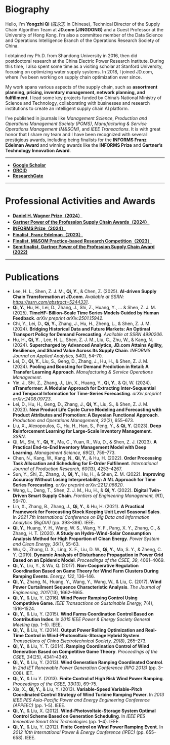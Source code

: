 # Biography

Hello, I'm **Yongzhi Qi** (戚永志 in Chinese), Technical Director of the Supply Chain Algorithm Team at **JD.com (JINGDONG)** and a Guest Professor at the University of Hong Kong. I’m also a committee member of the Data Science and Operations Intelligence Branch of the Operations Research Society of China.

I obtained my Ph.D. from Shandong University in 2016, then did postdoctoral research at the China Electric Power Research Institute. During this time, I also spent some time as a visiting scholar at Stanford University, focusing on optimizing water supply systems. In 2018, I joined JD.com, where I’ve been working on supply chain optimization ever since.

My work spans various aspects of the supply chain, such as **assortment planning, pricing, inventory management, network planning, and fulfillment**. I lead some key projects funded by China’s National Ministry of Science and Technology, collaborating with businesses and research institutions to create an intelligent supply chain AI platform.

I’ve published in journals like *Management Science*, *Production and Operations Management Society (POMS)*, *Manufacturing & Service Operations Management (M&SOM)*, and *IEEE Transactions*. It is with great honor that I share my team and I have been recognized with several prestigious awards, including being finalists for the **INFORMS Franz Edelman Award** and winning awards like the **INFORMS Prize** and **Gartner’s Technology Innovation Award**.

---

* [**Google Scholar** ](https://scholar.google.com/citations?user=0TXdnnoAAAAJ&hl=zh-TW)
* [**ORCID** ](https://orcid.org/0009-0004-1434-379X)
* [**ResearchGate** ](https://www.researchgate.net/profile/Yongzhi-Qi-2)

---
# Professional Activities and Awards
* [**Daniel H. Wagner Prize（2024）** ](https://www.informs.org/Recognizing-Excellence/INFORMS-Prizes/Daniel-H.-Wagner-Prize-for-Excellence-in-the-Practice-of-Advanced-Analytics-and-Operations-Research)
* [**Gartner Power of the Profession Supply Chain Awards（2024）** ](https://www.gartner.com/en/supply-chain/research/power-of-the-profession-supply-chain-awards-2024)
* [**INFORMS Prize（2024）** ](https://www.informs.org/Recognizing-Excellence/Award-Recipients/JD.com)
* [**Finalist, Franz Edelman（2023）** ](https://www.informs.org/Recognizing-Excellence/INFORMS-Prizes/Franz-Edelman-Award/Franz-Edelman-Laureates2/Franz-Edelman-Laureates-Class-of-2023)
* [**Finalist, M&SOM Practice-based Research Competition（2023）** ](https://www.informs.org/Recognizing-Excellence/Community-Prizes/Manufacturing-and-Service-Operations-Management/M-SOM-Practice-based-Research-Competition)
* [**Semifinalist, Gartner Power of the Profession Supply Chain Award (2022)** ](https://www.gartner.com/en/supply-chain/research/power-of-the-profession-supply-chain-awards-2022)

---
# Publications

- Lee, H. L., Shen, Z. J. M., **Qi, Y.**, & Chen, Z. (2025). **AI-driven Supply Chain Transformation at JD.com**. *Available at SSRN: https://ssrn.com/abstract=5244331*.
- **Qi, Y.**, Hu, H., Lei, D., Zhang, J., Shi, Z., Huang, Y., ... & Shen, Z. J. M. (2025). **TimeHF: Billion-Scale Time Series Models Guided by Human Feedback**. *arXiv preprint arXiv:2501.15942*.
- Chi, Y., Lei, D., **Qi, Y.**, Zhang, J., Hu, H., Zheng, L., & Shen, Z. J. M. (2024). **Bridging Historical Data and Future Markets: An Optimal Transport Policy for Demand Forecasting**. *Available at SSRN 4990206*.
- Hu, H., **Qi, Y.** , Lee, H. L., Shen, Z. J. M., Liu, C., Zhu, W., & Kang, N. (2024). **Supercharged by Advanced Analytics, JD.com Attains Agility, Resilience, and Shared Value Across Its Supply Chain**. *INFORMS Journal on Applied Analytics, 54*(1), 54–70.
- Lei, D., **Qi, Y.**, Liu, S., Geng, D., Zhang, J., Hu, H., & Shen, Z. J. M. (2024). **Pooling and Boosting for Demand Prediction in Retail: A Transfer Learning Approach**. *Manufacturing & Service Operations Management*.
- Yin, J., Shi, Z., Zhang, J., Lin, X., Huang, Y., **Qi, Y.**, & Qi, W. (2024). **sTransformer: A Modular Approach for Extracting Inter-Sequential and Temporal Information for Time-Series Forecasting**. *arXiv preprint arXiv:2408.09723*.
- Lei, D., Hu, H., Geng, D., Zhang, J., **Qi, Y.**, Liu, S., & Shen, Z. J. M. (2023). **New Product Life Cycle Curve Modeling and Forecasting with Product Attributes and Promotion: A Bayesian Functional Approach**. *Production and Operations Management, 32*(2), 655–673.
- Liu, X., Alexopoulos, C., Hu, H., Han, S., Peng, Y., & **Qi, Y.** (2023). **Deep Reinforcement Learning for Large-Scale Inventory Management**. *SSRN*.
- Qi, M., Shi, Y., **Qi, Y.**, Ma, C., Yuan, R., Wu, D., & Shen, Z. J. (2023). **A Practical End-to-End Inventory Management Model with Deep Learning**. *Management Science, 69*(2), 759–773.
- Chen, N., Kang, W., Kang, N., **Qi, Y.**, & Hu, H. (2022). **Order Processing Task Allocation and Scheduling for E-Order Fulfilment**. *International Journal of Production Research, 60*(13), 4253–4267.
- Sun, Y., Shi, Z., Zhang, J., **Qi, Y.**, Hu, H., & Shen, Z. M. (2022). **Improving Accuracy Without Losing Interpretability: A ML Approach for Time Series Forecasting**. *arXiv preprint arXiv:2212.06620*.
- Wang, L., Deng, T., Shen, Z. J. M., Hu, H., & **Qi, Y.** (2022). **Digital Twin-Driven Smart Supply Chain**. *Frontiers of Engineering Management, 9*(1), 56–70.
- Lin, X., Zhang, B., Zhang, J., **Qi, Y.**, & Hu, H. (2021). **A Practical Framework for Forecasting Stock Keeping Unit Level Seasonal Sales**. In *2021 7th International Conference on Big Data and Information Analytics (BigDIA)* (pp. 393–398). IEEE.
- **Qi, Y.**, Huang, Y. H., Wang, W. S., Wang, Y. F., Pang, X. Y., Zhang, C., & Zhang, H. T. (2020). **A Study on Hydro-Wind-Solar Consumption Analysis Method for High Proportion of Clean Energy**. *Power System and Clean Energy, 36*(1), 55–63.
- Wu, Q., Zhang, D. X., Ling, X. F., Liu, D. W., **Qi, Y.**, Ma, S. Y., & Zheng, C. Y. (2019). **Dynamic Analysis of Disturbance Propagation in Power Grid Based on an Epidemic Model**. *Proceedings of the CSEE, 39*, 4061–4069.
- **Qi, Y.**, Liu, Y., & Wu, Q. (2017). **Non-Cooperative Regulation Coordination Based on Game Theory for Wind Farm Clusters During Ramping Events**. *Energy, 132*, 136–146.
- **Qi, Y.**, Zhang, N., Huang, Y., Wang, Y., Wang, W., & Liu, C. (2017). **Wind Power Curtailment Sequence Characteristic Analysis**. *The Journal of Engineering, 2017*(13), 1662–1665.
- **Qi, Y.**, & Liu, Y. (2016). **Wind Power Ramping Control Using Competitive Game**. *IEEE Transactions on Sustainable Energy, 7*(4), 1516–1524.
- **Qi, Y.**, & Liu, Y. (2015). **Wind Farms Coordination Control Based on Contribution Index**. In *2015 IEEE Power & Energy Society General Meeting* (pp. 1–5). IEEE.
- **Qi, Y.**, & Liu, Y. (2014). **Output Power Rolling Optimization and Real-Time Control in Wind-Photovoltaic-Storage Hybrid System**. *Transactions of China Electrotechnical Society, 29*(8), 265–273.
- **Qi, Y.**, & Liu, Y. T. (2014). **Ramping Coordination Control of Wind Generation Based on Competitive Game Theory**. *Proceedings of the CSEE, 34*(25), 4341–4349.
- **Qi, Y.**, & Liu, Y. (2013). **Wind Generation Ramping Coordinated Control**. In *2nd IET Renewable Power Generation Conference (RPG 2013)* (pp. 3–C08). IET.
- **Qi, Y.**, & Liu Y. (2013). **Finite Control of High Risk Wind Power Ramping**. *Proceedings of the CSEE, 33*(13), 69–75.
- Xia, X., **Qi, Y.**, & Liu, Y. (2013). **Variable-Speed Variable-Pitch Coordinated Control Strategy of Wind Turbine Ramping Power**. In *2013 IEEE PES Asia-Pacific Power and Energy Engineering Conference (APPEEC)* (pp. 1–5). IEEE.
- **Qi, Y.**, & Liu, X. (2012). **Wind-Photovoltaic-Storage System Optimal Control Scheme Based on Generation Scheduling**. In *IEEE PES Innovative Smart Grid Technologies* (pp. 1–4). IEEE.
- **Qi, Y.**, & Liu, Y. (2012). **Finite Control on Wind Power Ramping Event**. In *2012 10th International Power & Energy Conference (IPEC)* (pp. 655–658). IEEE.
